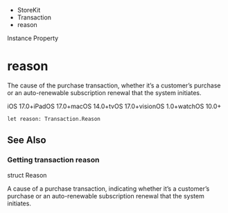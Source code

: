 

- StoreKit
- Transaction
-  reason 

Instance Property

# reason

The cause of the purchase transaction, whether it’s a customer’s purchase or an auto-renewable subscription renewal that the system initiates.

iOS 17.0+iPadOS 17.0+macOS 14.0+tvOS 17.0+visionOS 1.0+watchOS 10.0+

``` source
let reason: Transaction.Reason
```

## See Also

### Getting transaction reason

struct Reason

A cause of a purchase transaction, indicating whether it’s a customer’s purchase or an auto-renewable subscription renewal that the system initiates.

